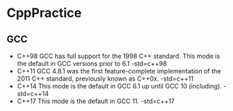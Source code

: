 # CppPractice

## GCC

- C++98 GCC has full support for the 1998 C++ standard.
  This mode is the default in GCC versions prior to 6.1
  -std=c++98
- C++11 GCC 4.8.1 was the first feature-complete implementation of
  the 2011 C++ standard, previously known as C++0x.
  -std=c++11
- C++14 This mode is the default in GCC 6.1 up until GCC 10 (including).
  -std=c++14
- C++17 This mode is the default in GCC 11.
  -std=c++17

